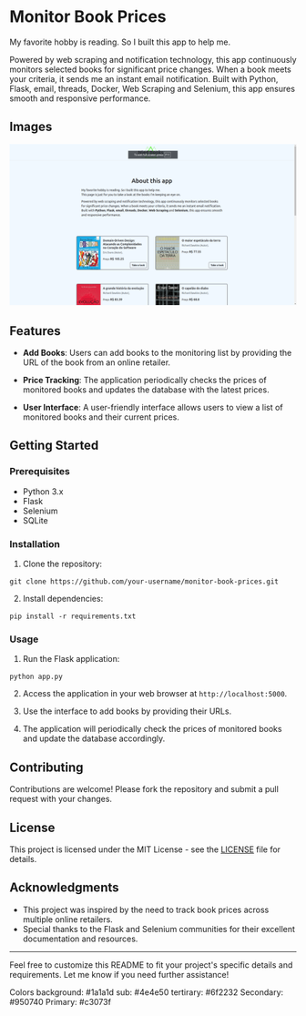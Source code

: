 # Monitor Book Prices

My favorite hobby is reading. So I built this app to help me.

Powered by web scraping and notification technology, this app continuously monitors selected books for significant price changes. When a book meets your criteria, it sends me an instant email notification.
Built with Python, Flask, email, threads, Docker, Web Scraping and Selenium, this app ensures smooth and responsive performance.

## Images

<p align="center">
<img src="public/image.png" alt="App image">     
</p>


## Features

- **Add Books**: Users can add books to the monitoring list by providing the URL of the book from an online retailer.
  
- **Price Tracking**: The application periodically checks the prices of monitored books and updates the database with the latest prices.

- **User Interface**: A user-friendly interface allows users to view a list of monitored books and their current prices.

## Getting Started

### Prerequisites

- Python 3.x
- Flask
- Selenium
- SQLite

### Installation

1. Clone the repository:

```
git clone https://github.com/your-username/monitor-book-prices.git
```

2. Install dependencies:

```
pip install -r requirements.txt
```

### Usage

1. Run the Flask application:

```
python app.py
```

2. Access the application in your web browser at `http://localhost:5000`.

3. Use the interface to add books by providing their URLs.

4. The application will periodically check the prices of monitored books and update the database accordingly.

## Contributing

Contributions are welcome! Please fork the repository and submit a pull request with your changes.

## License

This project is licensed under the MIT License - see the [LICENSE](LICENSE) file for details.

## Acknowledgments

- This project was inspired by the need to track book prices across multiple online retailers.
- Special thanks to the Flask and Selenium communities for their excellent documentation and resources.

---

Feel free to customize this README to fit your project's specific details and requirements. Let me know if you need further assistance!

Colors
background: #1a1a1d
sub: #4e4e50
tertirary: #6f2232
Secondary: #950740
Primary: #c3073f